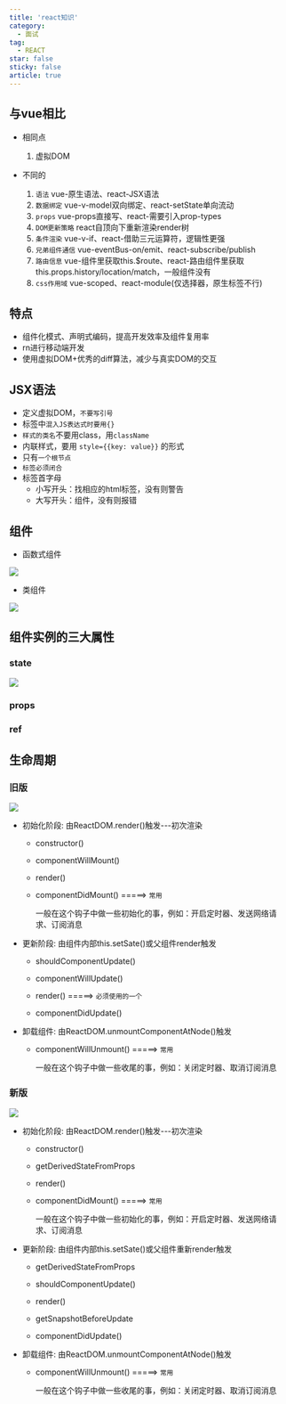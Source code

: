 ```yaml
---
title: 'react知识'
category:
  - 面试
tag:
  - REACT
star: false
sticky: false  
article: true
---
```


## 与vue相比

- 相同点
  1. 虚拟DOM

- 不同的
  1. `语法` vue-原生语法、react-JSX语法
  2. `数据绑定` vue-v-model双向绑定、react-setState单向流动
  3. `props` vue-props直接写、react-需要引入prop-types
  4. `DOM更新策略` react自顶向下重新渲染render树
  5. `条件渲染` vue-v-if、react-借助三元运算符，逻辑性更强
  6. `兄弟组件通信` vue-eventBus-on/emit、react-subscribe/publish
  7. `路由信息` vue-组件里获取this.$route、react-路由组件里获取this.props.history/location/match，一般组件没有
  8. `css作用域` vue-scoped、react-module(仅选择器，原生标签不行)

## 特点

- 组件化模式、声明式编码，提高开发效率及组件复用率
- rn进行移动端开发
- 使用虚拟DOM+优秀的diff算法，减少与真实DOM的交互

## JSX语法

- 定义虚拟DOM，`不要写引号`
- 标签中`混入JS表达式时要用{}`
- `样式的类名`不要用class，用`className`
- 内联样式，要用 `style={{key: value}}` 的形式
- 只有`一个根节点`
- `标签必须闭合`
- 标签首字母
  - 小写开头：找相应的html标签，没有则警告
  - 大写开头：组件，没有则报错

## 组件

- 函数式组件

![](/images/react/component_function.jpg)

- 类组件

![](/images/react/component_class.jpg)

## 组件实例的三大属性

### state

![](/images/react/attributes_state.jpg)

### props

### ref

## 生命周期

### 旧版

![](/images/react/react_life_old.jpg)

- 初始化阶段: 由ReactDOM.render()触发---初次渲染

  - constructor()
  - componentWillMount()
  - render()
  - componentDidMount() =====> `常用`
  
    一般在这个钩子中做一些初始化的事，例如：开启定时器、发送网络请求、订阅消息
​
- 更新阶段: 由组件内部this.setSate()或父组件render触发

  - shouldComponentUpdate()

  - componentWillUpdate()

  - render() =====> `必须使用的一个`
  
  - componentDidUpdate()
​
- 卸载组件: 由ReactDOM.unmountComponentAtNode()触发

  - componentWillUnmount()  =====> `常用`  
  
    一般在这个钩子中做一些收尾的事，例如：关闭定时器、取消订阅消息

### 新版

![](/images/react/react_life_new.jpg)

- 初始化阶段: 由ReactDOM.render()触发---初次渲染

  - constructor()
  - getDerivedStateFromProps 
  - render()
  - componentDidMount() =====> `常用`

    一般在这个钩子中做一些初始化的事，例如：开启定时器、发送网络请求、订阅消息

- 更新阶段: 由组件内部this.setSate()或父组件重新render触发

  - getDerivedStateFromProps

  - shouldComponentUpdate()

  - render()

  - getSnapshotBeforeUpdate

  - componentDidUpdate()
​
- 卸载组件: 由ReactDOM.unmountComponentAtNode()触发
  
  - componentWillUnmount()  =====> `常用`
    
    一般在这个钩子中做一些收尾的事，例如：关闭定时器、取消订阅消息

